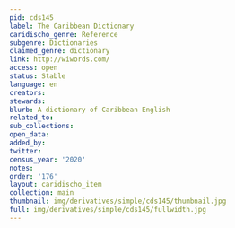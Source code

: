 ```yaml
---
pid: cds145
label: The Caribbean Dictionary
caridischo_genre: Reference
subgenre: Dictionaries
claimed_genre: dictionary
link: http://wiwords.com/
access: open
status: Stable
language: en
creators:
stewards:
blurb: A dictionary of Caribbean English
related_to:
sub_collections:
open_data:
added_by:
twitter:
census_year: '2020'
notes:
order: '176'
layout: caridischo_item
collection: main
thumbnail: img/derivatives/simple/cds145/thumbnail.jpg
full: img/derivatives/simple/cds145/fullwidth.jpg
---
```

